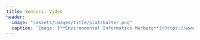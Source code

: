 ```yaml
---
title: Sensors: Video
header:
  image: "/assets/images/title/platzhalter.png"
  caption: 'Image: [**Environmental Informatics Marburg**](https://www.uni-marburg.de/en/fb19/disciplines/physisch/environmentalinformatics)'
---
```


